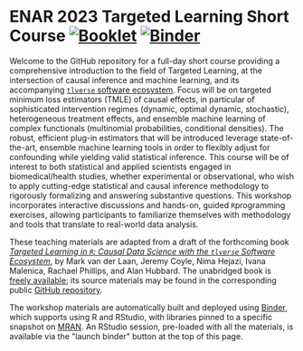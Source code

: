 # ENAR 2023 Targeted Learning Short Course [![Booklet](https://github.com/tlverse/enar2023-workshop/actions/workflows/bookdown.yml/badge.svg)](https://github.com/tlverse/enar2023-workshop/actions/workflows/bookdown.yml) [![Binder](http://mybinder.org/badge_logo.svg)](http://mybinder.org/v2/gh/tlverse/enar2023-workshop/master?urlpath=rstudio)

Welcome to the GitHub repository for a full-day short course providing a comprehensive introduction to the field of Targeted Learning, at the intersection of causal inference and machine learning, and its accompanying [`tlverse` software ecosystem](https://github.com/tlverse). Focus will be on targeted minimum loss estimators (TMLE) of causal effects, in particular of sophisticated intervention regimes (dynamic, optimal dynamic, stochastic), heterogeneous treatment effects, and ensemble machine learning of complex functionals (multinomial probabilities, conditional densities). The robust, efficient plug-in estimators that will be introduced leverage state-of-the-art, ensemble machine learning tools in order to flexibly adjust for confounding while yielding valid statistical inference. This course will be of interest to both statistical and applied scientists engaged in biomedical/health studies, whether experimental or observational, who wish to apply cutting-edge statistical and causal inference methodology to rigorously formalizing and answering substantive questions. This workshop incorporates interactive discussions and hands-on, guided `R`programming exercises, allowing participants to familiarize themselves with methodology and tools that translate to real-world data analysis.

These teaching materials are adapted from a draft of the forthcoming
book [*Targeted Learning in `R`: Causal Data Science with the `tlverse` Software
Ecosystem*](https://tlverse.org/tlverse-handbook/), by Mark van der Laan, Jeremy
Coyle, Nima Hejazi, Ivana Malenica, Rachael Phillips, and Alan Hubbard. The
unabridged book is [freely available](https://tlverse.org/tlverse-handbook); its
source materials may be found in the corresponding public [GitHub
repository](https://github.com/tlverse/tlverse-handbook).

The workshop materials are automatically built and deployed using
[Binder](https://github.com/jupyterhub/binderhub), which supports using R and
RStudio, with libraries pinned to a specific snapshot on
[MRAN](https://mran.microsoft.com/documents/rro/reproducibility). An RStudio
session, pre-loaded with all the materials, is available via the "launch binder"
button at the top of this page.

